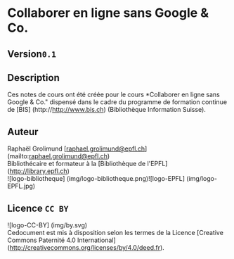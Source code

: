 # Collaborer en ligne sans Google & Co.

## Version`0.1`

## Description
Ces notes de cours ont été créée pour le cours *Collaborer en ligne sans Google & Co." dispensé dans le cadre du programme de formation continue de [BIS] (http://http://www.bis.ch) (Bibliothèque Information Suisse).   

## Auteur
Raphaël Grolimund [raphael.grolimund@epfl.ch] (mailto:raphael.grolimund@epfl.ch)   
Bibliothécaire et formateur à la [Bibliothèque de l'EPFL] (http://library.epfl.ch)   
![logo-bibliotheque] (img/logo-bibliotheque.png)![logo-EPFL] (img/logo-EPFL.jpg)   

## Licence `CC BY`
![logo-CC-BY] (img/by.svg)   
Cedocument est mis à disposition selon les termes de la Licence [Creative Commons Paternité 4.0 International] (http://creativecommons.org/licenses/by/4.0/deed.fr).   
